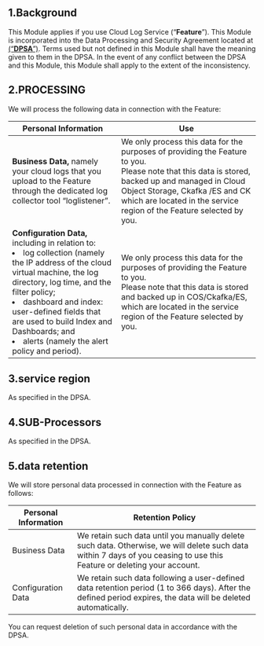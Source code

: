 

## 1.Background

This Module applies if you use Cloud Log Service (“**Feature**”). This Module is incorporated into the Data Processing and Security Agreement located at [ (“**DPSA**”)](https://intl.cloud.tencent.com/document/product/301/17347). Terms used but not defined in this Module shall have the meaning given to them in the DPSA. In the event of any conflict between the DPSA and this Module, this Module shall apply to the extent of the inconsistency.

## 2.PROCESSING

We will process the following data in connection with the Feature:

| **Personal Information**                                     | **Use**                                                      |
| ------------------------------------------------------------ | ------------------------------------------------------------ |
| **Business Data,** namely your cloud logs that you upload to the Feature through the dedicated log collector tool “loglistener”. | We only process this data for the purposes of providing the Feature to you.<br/>Please note that this data is stored, backed up and managed in Cloud Object Storage, Ckafka /ES and CK which are located in the service region of the Feature selected by you. |
| **Configuration Data,** including in relation to:<li>log collection (namely the IP address of the cloud virtual machine, the log directory, log time, and the filter policy;</li><li>dashboard and index: user-defined fields that are used to build Index and Dashboards; and</li><li> alerts (namely the alert policy and period). </li> | We only process this data for the purposes of providing the Feature to you.<br/>Please note that this data is stored and backed up in COS/Ckafka/ES, which are located in the service region of the Feature selected by you. |



## 3.service region

As specified in the DPSA.

## 4.SUB-Processors

As specified in the DPSA.

## 5.data retention

We will store personal data processed in connection with the Feature as follows:

| **Personal Information** | **Retention Policy**                                         |
| ------------------------ | ------------------------------------------------------------ |
| Business Data            | We retain such data until you manually delete such data. Otherwise, we will delete such data within 7 days of you ceasing to use this Feature or deleting your account. |
| Configuration Data       | We retain such data following a user-defined data retention period (1 to 366 days). After the defined period expires, the data will be deleted automatically. |

You can request deletion of such personal data in accordance with the DPSA.